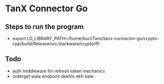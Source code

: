 # TanX Connector Go

## Steps to run the program

- export LD_LIBRARY_PATH=/home/buri/Tanx/tanx-connector-go/crypto-cpp/build/Release/src/starkware/crypto/ffi

## Todo
- auth middleware for refresh token mechanics
- orderget wala endpoint dekhlo ekh baar